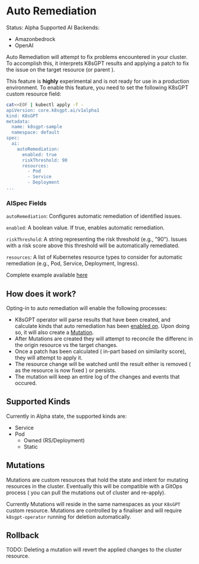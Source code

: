 # Auto Remediation

Status: Alpha 
Supported AI Backends:
- Amazonbedrock
- OpenAI

Auto Remediation will attempt to fix problems encountered in your cluster.
To accomplish this, it interprets K8sGPT results and applying a patch to fix the issue on the target resource (or parent ).

This feature is **highly** experimental and is not ready for use in a production environment.
To enable this feature, you need to set the following K8sGPT custom resource field:

```bash
cat<<EOF | kubectl apply -f -
apiVersion: core.k8sgpt.ai/v1alpha1
kind: K8sGPT
metadata:
  name: k8sgpt-sample
  namespace: default
spec:
  ai:
    autoRemediation:
      enabled: true
      riskThreshold: 90
      resources:
        - Pod
        - Service
        - Deployment
...
```
### AISpec Fields

`autoRemediation`: Configures automatic remediation of identified issues.

`enabled`: A boolean value. If true, enables automatic remediation.

`riskThreshold`: A string representing the risk threshold (e.g., "90"). 
Issues with a risk score above this threshold will be automatically remediated.

`resources`: A list of Kubernetes resource types to consider for automatic remediation (e.g., Pod, Service, Deployment, Ingress).

Complete example available [here](./config/samples/autoremediation/valid_k8sgpt_remediation_sample.yaml)

## How does it work?

Opting-in to auto remediation will enable the following processes:
- K8sGPT operator will parse results that have been created, and calculate
kinds that auto remediation has been [enabled on](#supported_Kinds). Upon doing so, it will also create a [Mutation](#mutations).
- After Mutations are created they will attempt to reconcile the differenc in the origin resource vs the target changes.
- Once a patch has been calculated ( in-part based on similarity score), they will attempt to apply it.
- The resource change will be watched until the result either is removed ( as the resource is now fixed ) or persists.
- The mutation will keep an entire log of the changes and events that occured.


## Supported Kinds

Currently in Alpha state, the supported kinds are:
- Service
- Pod
  - Owned (RS/Deployment)
  - Static

## Mutations

Mutations are custom resources that hold the state and intent for mutating resources in the cluster.
Eventually this will be compatible with a GitOps process ( you can pull the mutations out of cluster and re-apply).

Currently Mutations will reside in the same namespaces as your `K8sGPT` custom resource.
Mutations are controlled by a finaliser and will require `k8sgpt-operator` running for deletion automatically.
## Rollback 

TODO: Deleting a mutation will revert the applied changes to the cluster resource. 